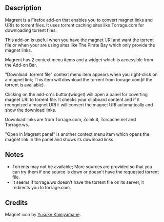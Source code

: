 Description
-----------

Magrent is a Firefox add-on that enables you to convert magnet links and URIs to torrent files.
It uses torrent caching sites like Torrage.com for downloading torrent files.

This add-on is useful when you have the magnet URI and want the torrent file or when your are using sites like The Pirate Bay which only provide the magnet links.

Magrent has 2 context menu items and a widget which is accessible from the Add-on Bar.

"Download .torrent file" context menu item appears when you right-click on a magnet link; This item will download the torrent from torrage.com(if the torrent is available).

Clicking on the add-on's button(widget) will open a panel for coverting magnet URI to torrent file. It checks your clipboard content and if it recognized a magnet URI it will convert the magnet URI automatically and show the download links.

Download links are from Torrage.com, Zoink.it, Torcache.net and Torrage.ws.

"Open in Magrent panel" is another context menu item which opens the magnet link in the panel and shows its download links.

Notes
-----
* Torrents may not be available; More sources are provided so that you can try them if one source is down or doesn't have the requested torrent file.
* It seems if torrage.ws doesn't have the torrent file on its server, it redirects you to torrage.com.

Credits
-------
Magnet icon by [Yusuke Kamiyamane](http://p.yusukekamiyamane.com/).
